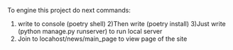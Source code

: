 To engine this project do next commands:
1) write to console (poetry shell)
2)Then write (poetry install)
3)Just write (python manage.py runserver) to run local server
4) Join to locahost/news/main_page to view page of the site
